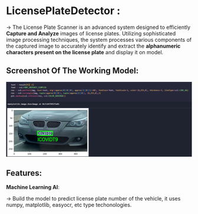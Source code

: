  # LicensePlateDetector :


->  The License Plate Scanner is an advanced system designed to efficiently **Capture and Analyze** images of license plates. Utilizing sophisticated image processing techniques, the system processes various components of the captured image to accurately identify and extract the  **alphanumeric characters present on the license plate**  and display it on model.


 ## Screenshot Of The Working Model:


  <img width="1408" alt="image" 
  src="https://github.com/SriKrishna134/LicensePlateDetector-/blob/main/assets/thumbnail.png">
  

 ## Features:



  **Machine Learning AI**:
  
  
  ->  Build the model to predict license plate number of the vehicle, it uses numpy, matplotlib, easyocr, etc type techonologies.
  



